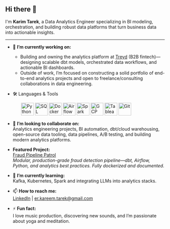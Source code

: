 ## Hi there 👋

I'm **Karim Tarek**, a Data Analytics Engineer specializing in BI modeling, orchestration, and building robust data platforms that turn business data into actionable insights.


<!--
**karimtarek4/karimtarek4** is a ✨ _special_ ✨ repository because its `README.md` (this file) appears on your GitHub profile.
-->

---

- 🔭 **I’m currently working on:**  
  *  Building and owning the analytics platform at [Treyd](https://treyd.io) (B2B fintech)—designing scalable dbt models, orchestrated data workflows, and actionable BI dashboards.
  *  Outside of work, I’m focused on constructing a solid portfolio of end-to-end analytics projects and open to freelance/consulting collaborations in data engineering.

- 🛠️ Languages & Tools
&nbsp;
<p align="left" style="margin-left: 50px;>
  <a href="https://www.python.org/" target="_blank"><img src="https://cdn.jsdelivr.net/gh/devicons/devicon/icons/python/python-original.svg" alt="Python" width="40" height="40"/></a>
  <a href="https://www.sql.org/" target="_blank"><img src="https://cdn.jsdelivr.net/gh/devicons/devicon/icons/mysql/mysql-original.svg" alt="SQL" width="40" height="40"/></a>
  <a href="https://www.docker.com/" target="_blank"><img src="https://cdn.jsdelivr.net/gh/devicons/devicon/icons/docker/docker-original.svg" alt="Docker" width="40" height="40"/></a>
  <a href="https://airflow.apache.org/" target="_blank"><img src="https://cdn.jsdelivr.net/gh/devicons/devicon/icons/apacheairflow/apacheairflow-original.svg" alt="Airflow" width="40" height="40"/></a>
  <a href="https://spark.apache.org/" target="_blank"><img src="https://cdn.jsdelivr.net/gh/devicons/devicon/icons/apachespark/apachespark-original.svg" alt="Spark" width="40" height="40"/></a>
  <a href="https://cloud.google.com/" target="_blank"><img src="https://cdn.jsdelivr.net/gh/devicons/devicon/icons/googlecloud/googlecloud-original.svg" alt="GCP" width="40" height="40"/></a>
  <a href="https://www.tableau.com/" target="_blank"><img src="https://cdn.worldvectorlogo.com/logos/tableau-software.svg" alt="Tableau" width="40" height="40"/></a>
  <a href="https://git-scm.com/" target="_blank"><img src="https://cdn.jsdelivr.net/gh/devicons/devicon/icons/git/git-original.svg" alt="Git" width="40" height="40"/></a>
</p>

- 👯 **I’m looking to collaborate on:**  
  Analytics engineering projects, BI automation, dbt/cloud warehousing, open-source data tooling, data pipelines, A/B testing, and building modern analytics platforms.


- **Featured Project:**  
[Fraud Pipeline Patrol](https://github.com/karimtarek4/fraud-pipeline-patrol)  
_Modular, production-grade fraud detection pipeline—dbt, Airflow, Python, and analytics best practices. Fully dockerized and documented._

- 🌱 **I’m currently learning:**  
  Kafka, Kubernetes, Spark and integrating LLMs into analytics stacks.

- 📫 **How to reach me:**  
  [LinkedIn](https://linkedin.com/in/kareem-tarek) | er.kareem.tarek@gmail.com


- ⚡ **Fun fact:**  
  I love music production, discovering new sounds, and I’m passionate about yoga and meditation.

